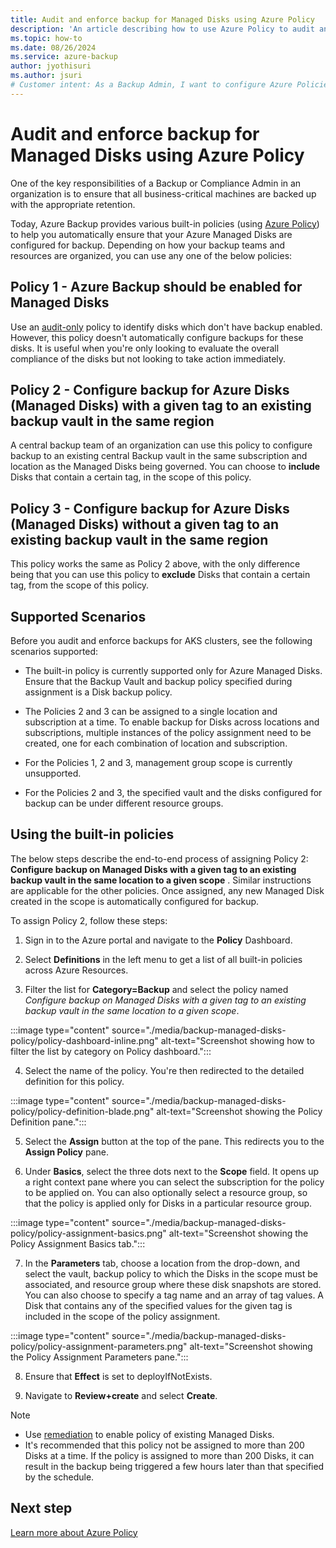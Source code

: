 ```yaml
---
title: Audit and enforce backup for Managed Disks using Azure Policy 
description: 'An article describing how to use Azure Policy to audit and enforce backup for all Disks created in a given scope'
ms.topic: how-to
ms.date: 08/26/2024
ms.service: azure-backup
author: jyothisuri
ms.author: jsuri
# Customer intent: As a Backup Admin, I want to configure Azure Policies to enforce backup for Managed Disks, so that I can ensure compliance and protect business-critical data across my organization's resources.
---
```


# Audit and enforce backup for Managed Disks using Azure Policy 

One of the key responsibilities of a Backup or Compliance Admin in an organization is to ensure that all business-critical machines are backed up with the appropriate retention.

Today, Azure Backup provides various built-in policies (using [Azure Policy](../governance/policy/overview.md)) to help you automatically ensure that your Azure Managed Disks are configured for backup. Depending on how your backup teams and resources are organized, you can use any one of the below policies:

## Policy 1 - Azure Backup should be enabled for Managed Disks

Use an [audit-only](../governance/policy/concepts/effects.md#audit) policy to identify disks which don't have backup enabled. However, this policy doesn't automatically configure backups for these disks. It is useful when you're only looking to evaluate the overall compliance of the disks but not looking to take action immediately.

## Policy 2 - Configure backup for Azure Disks (Managed Disks) with a given tag to an existing backup vault in the same region

A central backup team of an organization can use this policy to configure backup to an existing central Backup vault in the same subscription and location as the Managed Disks being governed. You can choose to **include** Disks that contain a certain tag, in the scope of this policy.

## Policy 3 - Configure backup for Azure Disks (Managed Disks) without a given tag to an existing backup vault in the same region

This policy works the same as Policy 2 above, with the only difference being that you can use this policy to **exclude** Disks that contain a certain tag, from the scope of this policy.

## Supported Scenarios

Before you audit and enforce backups for AKS clusters, see the following scenarios supported:

* The built-in policy is currently supported only for Azure Managed Disks. Ensure that the Backup Vault and backup policy specified during assignment is a Disk backup policy. 

* The Policies 2 and 3 can be assigned to a single location and subscription at a time. To enable backup for Disks across locations and subscriptions, multiple instances of the policy assignment need to be created, one for each combination of location and subscription.

* For the Policies 1, 2 and 3, management group scope is currently unsupported.

* For the  Policies 2 and 3, the specified vault and the disks configured for backup can be under different resource groups.


## Using the built-in policies

The below steps describe the end-to-end process of assigning Policy 2: **Configure backup on Managed Disks with a given tag to an existing backup vault in the same location to a given scope** . Similar instructions are applicable for the other policies. Once assigned, any new Managed Disk created in the scope is automatically configured for backup.

To assign Policy 2, follow these steps:

1. Sign in to the Azure portal and navigate to the **Policy** Dashboard.

2. Select **Definitions** in the left menu to get a list of all built-in policies across Azure Resources.

3. Filter the list for **Category=Backup** and select the policy named *Configure backup on Managed Disks with a given tag to an existing backup vault in the same location to a given scope*.
   
:::image type="content" source="./media/backup-managed-disks-policy/policy-dashboard-inline.png" alt-text="Screenshot showing how to filter the list by category on Policy dashboard.":::

4. Select the name of the policy. You're then redirected to the detailed definition for this policy.

:::image type="content" source="./media/backup-managed-disks-policy/policy-definition-blade.png" alt-text="Screenshot showing the Policy Definition pane.":::

5. Select the **Assign** button at the top of the pane. This redirects you to the **Assign Policy** pane.

6. Under **Basics**, select the three dots next to the **Scope** field. It opens up a right context pane where you can select the subscription for the policy to be applied on. You can also optionally select a resource group, so that the policy is applied only for Disks in a particular resource group.

:::image type="content" source="./media/backup-managed-disks-policy/policy-assignment-basics.png" alt-text="Screenshot showing the Policy Assignment Basics tab.":::

7. In the **Parameters** tab, choose a location from the drop-down, and select the vault, backup policy to which the Disks in the scope must be associated, and resource group where these disk snapshots are stored. You can also choose to specify a tag name and an array of tag values. A Disk that contains any of the specified values for the given tag is included in the scope of the policy assignment.

:::image type="content" source="./media/backup-managed-disks-policy/policy-assignment-parameters.png" alt-text="Screenshot showing the Policy Assignment Parameters pane.":::

8. Ensure that **Effect** is set to deployIfNotExists.

9. Navigate to **Review+create** and select **Create**.

> [!NOTE]
>
> - Use [remediation](../governance/policy/how-to/remediate-resources.md) to enable policy of existing Managed Disks.
> - It's recommended that this policy not be assigned to more than 200 Disks at a time. If the policy is assigned to more than 200 Disks, it can result in the backup being triggered a few hours later than that specified by the schedule.

## Next step

[Learn more about Azure Policy](../governance/policy/overview.md)
